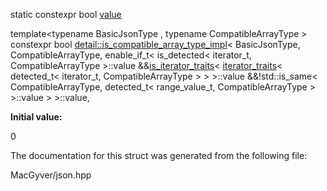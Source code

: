 <div id="structdetail_1_1is__compatible__array__type__impl_3_01_basic_json_type_00_01_compatible_array_ty5a05c25fff6f823ac88824a10a386dcf">

</div>

<span id="structdetail_1_1is__compatible__array__type__impl_3_01_basic_json_type_00_01_compatible_array_ty5a05c25fff6f823ac88824a10a386dcf"
label="structdetail_1_1is__compatible__array__type__impl_3_01_basic_json_type_00_01_compatible_array_ty5a05c25fff6f823ac88824a10a386dcf"></span>

<div class="DoxyCompactItemize">

static constexpr bool
[value](#structdetail_1_1is__compatible__array__type__impl_3_01_basic_json_type_00_01_compatible_array_ty5a05c25fff6f823ac88824a10a386dcf_a27868f9549d1832673978f75b47c7049)

</div>

<span id="structdetail_1_1is__compatible__array__type__impl_3_01_basic_json_type_00_01_compatible_array_ty5a05c25fff6f823ac88824a10a386dcf_a27868f9549d1832673978f75b47c7049"
label="structdetail_1_1is__compatible__array__type__impl_3_01_basic_json_type_00_01_compatible_array_ty5a05c25fff6f823ac88824a10a386dcf_a27868f9549d1832673978f75b47c7049"></span>
template$<$typename BasicJsonType , typename CompatibleArrayType $>$  
constexpr bool
[detail::is_compatible_array_type_impl](#structdetail_1_1is__compatible__array__type__impl)$<$
BasicJsonType, CompatibleArrayType, enable_if_t$<$ is_detected$<$
iterator_t, CompatibleArrayType $>$::value
&&[is_iterator_traits](#structdetail_1_1is__iterator__traits)$<$
[iterator_traits](#structdetail_1_1iterator__traits)$<$ detected_t$<$
iterator_t, CompatibleArrayType $>$ $>$ $>$::value &&!std::is_same$<$
CompatibleArrayType, detected_t$<$ range_value_t, CompatibleArrayType
$>$ $>$::value $>$ $>$::value,

**Initial value:**

<div class="DoxyCode">

0

</div>

The documentation for this struct was generated from the following file:

<div class="DoxyCompactItemize">

MacGyver/json.hpp

</div>
